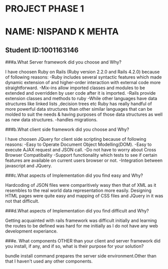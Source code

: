 PROJECT PHASE 1
===============

NAME: NISPAND K MEHTA
=====================


Student ID:1001163146
---------------------


###a.What Server framework did you choose and Why?

I have choosen Ruby on Rails (Ruby version 2.2.0 and Rails 4.2.0) because of following reasons:
-Ruby includes several syntactic features which made dynamic extension of and higher-order interaction with external code more straightforward.
-Mix-ins allow imported classes and modules to be extended and overridden by user code after it is imported.
-Rails provide extension classes and methods to ruby
-While other languages have data structures like linked lists ,decision trees etc Ruby has really handful of more powerful data structures than other similar languages that can be molded to suit the needs & having purposes of those data structures as well as new data structures.
-handles migrations.

###b.What client side framework did you choose and Why?

I have choosen JQuery for client side scripting because of following reasons:
-Easy to Operate Document Object Modelling(DOM).
-Easy to execute AJAX request and JSON call.
-Do not have to worry about Cross Browser Compatibality
-Support functionality which tests to see if certain features are available on current users browser or not.
-Integration between javascript and JQuery.


###c.What aspects of Implementation did you find easy and Why?

Hardcoding of JSON files were comparitively wasy then that of XML as it resembles to the real world data representation more easily.
Designing HTML pages were quite easy and mapping of CSS files and JQuery in it was not that difficult.

###d.What aspects of Implementation did you find difficult and Why?

Getting acquainted with rails framework was difficult initially and learning the routes to be defined was hard for me initially as I do not have any web development experiance.

###e. What components OTHER than your client and server framework did you install, if any, and if so, what is their purpose for your solution?

bundle install command prepares the server side environment.Other than that I haven't used any other components.


